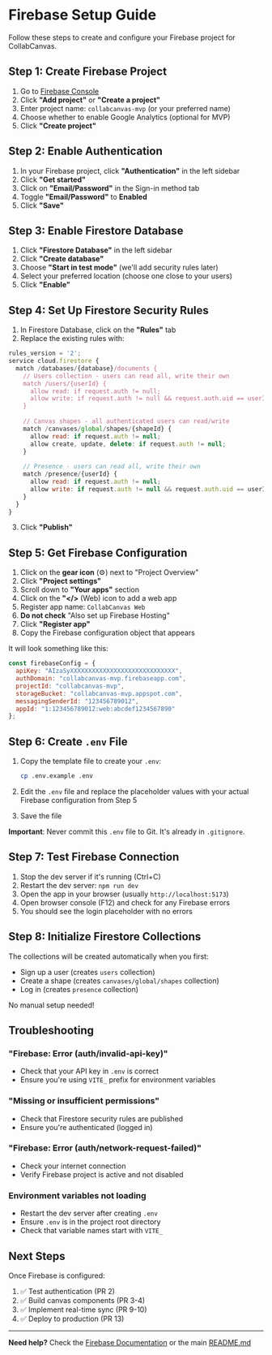 # Firebase Setup Guide

Follow these steps to create and configure your Firebase project for CollabCanvas.

## Step 1: Create Firebase Project

1. Go to [Firebase Console](https://console.firebase.google.com/)
2. Click **"Add project"** or **"Create a project"**
3. Enter project name: `collabcanvas-mvp` (or your preferred name)
4. Choose whether to enable Google Analytics (optional for MVP)
5. Click **"Create project"**

## Step 2: Enable Authentication

1. In your Firebase project, click **"Authentication"** in the left sidebar
2. Click **"Get started"**
3. Click on **"Email/Password"** in the Sign-in method tab
4. Toggle **"Email/Password"** to **Enabled**
5. Click **"Save"**

## Step 3: Enable Firestore Database

1. Click **"Firestore Database"** in the left sidebar
2. Click **"Create database"**
3. Choose **"Start in test mode"** (we'll add security rules later)
4. Select your preferred location (choose one close to your users)
5. Click **"Enable"**

## Step 4: Set Up Firestore Security Rules

1. In Firestore Database, click on the **"Rules"** tab
2. Replace the existing rules with:

```javascript
rules_version = '2';
service cloud.firestore {
  match /databases/{database}/documents {
    // Users collection - users can read all, write their own
    match /users/{userId} {
      allow read: if request.auth != null;
      allow write: if request.auth != null && request.auth.uid == userId;
    }
    
    // Canvas shapes - all authenticated users can read/write
    match /canvases/global/shapes/{shapeId} {
      allow read: if request.auth != null;
      allow create, update, delete: if request.auth != null;
    }
    
    // Presence - users can read all, write their own
    match /presence/{userId} {
      allow read: if request.auth != null;
      allow write: if request.auth != null && request.auth.uid == userId;
    }
  }
}
```

3. Click **"Publish"**

## Step 5: Get Firebase Configuration

1. Click on the **gear icon** (⚙️) next to "Project Overview"
2. Click **"Project settings"**
3. Scroll down to **"Your apps"** section
4. Click on the **"</>** (Web) icon to add a web app
5. Register app name: `CollabCanvas Web`
6. **Do not check** "Also set up Firebase Hosting"
7. Click **"Register app"**
8. Copy the Firebase configuration object that appears

It will look something like this:

```javascript
const firebaseConfig = {
  apiKey: "AIzaSyXXXXXXXXXXXXXXXXXXXXXXXXXXXXX",
  authDomain: "collabcanvas-mvp.firebaseapp.com",
  projectId: "collabcanvas-mvp",
  storageBucket: "collabcanvas-mvp.appspot.com",
  messagingSenderId: "123456789012",
  appId: "1:123456789012:web:abcdef1234567890"
};
```

## Step 6: Create `.env` File

1. Copy the template file to create your `.env`:
   ```bash
   cp .env.example .env
   ```

2. Edit the `.env` file and replace the placeholder values with your actual Firebase configuration from Step 5

3. Save the file

**Important**: Never commit this `.env` file to Git. It's already in `.gitignore`.

## Step 7: Test Firebase Connection

1. Stop the dev server if it's running (Ctrl+C)
2. Restart the dev server: `npm run dev`
3. Open the app in your browser (usually `http://localhost:5173`)
4. Open browser console (F12) and check for any Firebase errors
5. You should see the login placeholder with no errors

## Step 8: Initialize Firestore Collections

The collections will be created automatically when you first:
- Sign up a user (creates `users` collection)
- Create a shape (creates `canvases/global/shapes` collection)
- Log in (creates `presence` collection)

No manual setup needed!

## Troubleshooting

### "Firebase: Error (auth/invalid-api-key)"
- Check that your API key in `.env` is correct
- Ensure you're using `VITE_` prefix for environment variables

### "Missing or insufficient permissions"
- Check that Firestore security rules are published
- Ensure you're authenticated (logged in)

### "Firebase: Error (auth/network-request-failed)"
- Check your internet connection
- Verify Firebase project is active and not disabled

### Environment variables not loading
- Restart the dev server after creating `.env`
- Ensure `.env` is in the project root directory
- Check that variable names start with `VITE_`

## Next Steps

Once Firebase is configured:
1. ✅ Test authentication (PR 2)
2. ✅ Build canvas components (PR 3-4)
3. ✅ Implement real-time sync (PR 9-10)
4. ✅ Deploy to production (PR 13)

---

**Need help?** Check the [Firebase Documentation](https://firebase.google.com/docs) or the main [README.md](./README.md)

